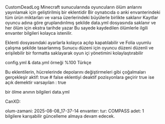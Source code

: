 CustomDeadLog Minecraft sunucularında oyuncuların ölüm anlarını yayınlamak için geliştirilmiş bir eklentidir Bir oynatıcıda o anki envanterindeki tüm ürün miktarları ve varsa üzerlerindeki büyülerle birlikte saklanır Kayıtlar oyuncu adına göre gruplandırılmış şekilde data.yml dosyasında saklanır ve her ölüm için ekstra tarihde yazar Bu sayede kaydedilen ölümlerle ilgili envanter bilgileri kolayca istenilir.

Eklenti dosyasındaki ayarlarla kolayca açılıp kapatılabilir ve Folia uyumlu çalışma şekilde tasarlanmış Sunucu düzeni için oyuncu düzeni düzenli ve erişilebilir bir formatta saklayarak oyun içi yönetimini kolaylaştırabilir

config.yml & data.yml örneği %100 Türkçe

Bu eklentilerin, hücrelerinde depolarını değiştirmeleri gibi çoğalmaları gerçekleşir
aktif: true # false eklentiyi deaktif pozisyonlara geçirir true ise açık demektir varsayılan : true

bir ölme anının bilgileri data.yml

CanXD:

olum-zamani: 2025-08-08_17-37-14 envanter:
tur: COMPASS adet: 1
bilgilere karışabilir güncelleme almaya devam edecek.
